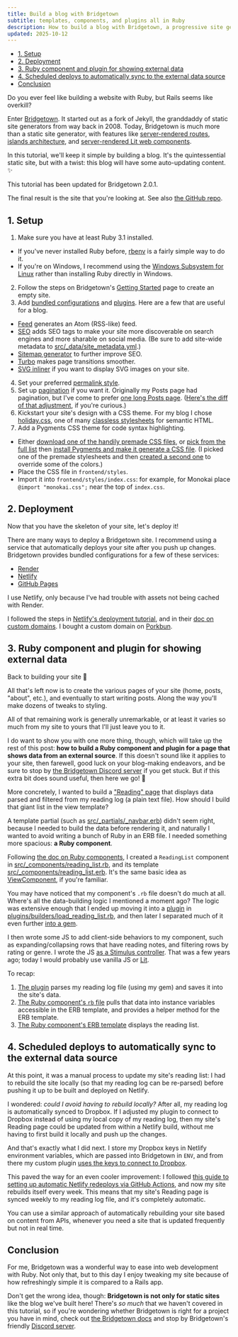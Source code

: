 ```yaml
---
title: Build a blog with Bridgetown
subtitle: templates, components, and plugins all in Ruby
description: How to build a blog with Bridgetown, a progressive site generator and full-stack framework powered by Ruby.
updated: 2025-10-12
---
```


- [1. Setup](#1-setup)
- [2. Deployment](#2-deployment)
- [3. Ruby component and plugin for showing external data](#3-ruby-component-and-plugin-for-showing-external-data)
- [4. Scheduled deploys to automatically sync to the external data source](#4-scheduled-deploys-to-automatically-sync-to-the-external-data-source)
- [Conclusion](#conclusion)

Do you ever feel like building a website with Ruby, but Rails seems like overkill?

Enter [Bridgetown](https://www.bridgetownrb.com/). It started out as a fork of Jekyll, the granddaddy of static site generators from way back in 2008. Today, Bridgetown is much more than a static site generator, with features like [server-rendered routes](https://www.bridgetownrb.com/docs/routes), [islands architecture](https://www.bridgetownrb.com/docs/islands), and [server-rendered Lit web components](https://www.bridgetownrb.com/docs/components/lit).

In this tutorial, we'll keep it simple by building a blog. It's the quintessential static site, but with a twist: this blog will have some auto-updating content. ✨

This tutorial has been updated for Bridgetown 2.0.1.

The final result is the site that you're looking at. See also [the GitHub repo](https://github.com/fpsvogel/fpsvogel.com).

## 1. Setup

1. Make sure you have at least Ruby 3.1 installed.
  - If you've never installed Ruby before, [rbenv](https://github.com/rbenv/rbenv) is a fairly simple way to do it.
  - If you're on Windows, I recommend using the [Windows Subsystem for Linux](https://learn.microsoft.com/en-us/windows/wsl/install) rather than installing Ruby directly in Windows.
2. Follow the steps on Bridgetown's [Getting Started](https://www.bridgetownrb.com/docs) page to create an empty site.
3. Add [bundled configurations](https://www.bridgetownrb.com/docs/bundled-configurations) and [plugins](https://www.bridgetownrb.com/plugins/). Here are a few that are useful for a blog.
  - [Feed](https://www.bridgetownrb.com/docs/bundled-configurations#feed) generates an Atom (RSS-like) feed.
  - [SEO](https://www.bridgetownrb.com/docs/bundled-configurations#seo) adds SEO tags to make your site more discoverable on search engines and more sharable on social media. (Be sure to add site-wide metadata to [src/_data/site_metadata.yml](https://github.com/fpsvogel/fpsvogel.com/blob/main/src/_data/site_metadata.yml).)
  - [Sitemap generator](https://github.com/ayushn21/bridgetown-sitemap) to further improve SEO.
  - [Turbo](https://www.bridgetownrb.com/docs/bundled-configurations#turbo) makes page transitions smoother.
  - [SVG inliner](https://github.com/ayushn21/bridgetown-svg-inliner) if you want to display SVG images on your site.
4. Set your preferred [permalink style](https://www.bridgetownrb.com/docs/content/permalinks).
5. Set up [pagination](https://www.bridgetownrb.com/docs/content/pagination) if you want it. Originally my Posts page had pagination, but I've come to prefer [one long Posts page](https://fpsvogel.com/posts/). ([Here's the diff of that adjustment](https://github.com/fpsvogel/fpsvogel.com/commit/c9ec250de94cebd9a891761261fc1bf27e81a106), if you're curious.)
6. Kickstart your site's design with a CSS theme. For my blog I chose [holiday.css](https://holidaycss.js.org/), one of many [classless stylesheets](https://github.com/dbohdan/classless-css) for semantic HTML.
7.  Add a Pygments CSS theme for code syntax highlighting.
  - Either [download one of the handily premade CSS files](https://jwarby.github.io/jekyll-pygments-themes/languages/ruby.html), or [pick from the full list](https://pygments.org/demo/#try) then [install Pygments and make it generate a CSS file](https://stackoverflow.com/a/14989819/4158773). (I picked one of the premade stylesheets and then [created a second one](https://github.com/fpsvogel/fpsvogel.com/blob/main/frontend/styles/monokai-fpsvogel-edits.css) to override some of the colors.)
  - Place the CSS file in `frontend/styles`.
  - Import it into `frontend/styles/index.css`: for example, for Monokai place `@import "monokai.css";` near the top of `index.css`.

## 2. Deployment

Now that you have the skeleton of your site, let's deploy it!

There are many ways to deploy a Bridgetown site. I recommend using a service that automatically deploys your site after you push up changes. Bridgetown provides bundled configurations for a few of these services:

- [Render](https://www.bridgetownrb.com/docs/bundled-configurations#render-yaml-configuration)
- [Netlify](https://www.bridgetownrb.com/docs/bundled-configurations#netlify-toml-configuration)
- [GitHub Pages](https://www.bridgetownrb.com/docs/bundled-configurations#github-pages-configuration)

I use Netlify, only because I've had trouble with assets not being cached with Render.

I followed the steps in [Netlify's deployment tutorial](https://www.netlify.com/blog/2016/09/29/a-step-by-step-guide-deploying-on-netlify/), and in their [doc on custom domains](https://docs.netlify.com/manage/domains/configure-domains/bring-a-domain-to-netlify/). I bought a custom domain on [Porkbun](https://porkbun.com/).

## 3. Ruby component and plugin for showing external data

Back to building your site 👷

All that's left now is to create the various pages of your site (home, posts, "about", etc.), and eventually to start writing posts. Along the way you'll make dozens of tweaks to styling.

All of that remaining work is generally unremarkable, or at least it varies so much from my site to yours that I'll just leave you to it.

I do want to show you with one more thing, though, which will take up the rest of this post: **how to build a Ruby component and plugin for a page that shows data from an external source**. If this doesn't sound like it applies to your site, then farewell, good luck on your blog-making endeavors, and be sure to stop by [the Bridgetown Discord server](https://discord.gg/Cugms94QFM) if you get stuck. But if this extra bit does sound useful, then here we go! 🚀

More concretely, I wanted to build a ["Reading" page](https://fpsvogel.com/reading) that displays data parsed and filtered from my reading log (a plain text file). How should I build that giant list in the view template?

A template partial (such as [src/_partials/_navbar.erb](https://github.com/fpsvogel/fpsvogel.com/blob/main/src/_partials/_navbar.erb)) didn't seem right, because I needed to build the data before rendering it, and naturally I wanted to avoid writing a bunch of Ruby in an ERB file. I needed something more spacious: **a Ruby component**.

Following [the doc on Ruby components](https://www.bridgetownrb.com/docs/components/ruby), I created a `ReadingList` component in [src/_components/reading_list.rb](https://github.com/fpsvogel/fpsvogel.com/blob/main/src/_components/reading_list.rb), and its template [src/_components/reading_list.erb](https://github.com/fpsvogel/fpsvogel.com/blob/main/src/_components/reading_list.erb). It's the same basic idea as [ViewComponent](https://viewcomponent.org/), if you're familiar.

You may have noticed that my component's `.rb` file doesn't do much at all. Where's all the data-building logic I mentioned a moment ago? The logic was extensive enough that I ended up moving it into a [plugin](https://www.bridgetownrb.com/docs/plugins) in [plugins/builders/load_reading_list.rb](https://github.com/fpsvogel/fpsvogel.com/blob/main/plugins/builders/load_reading_list.rb), and then later I separated much of it even further [into a gem](https://github.com/fpsvogel/reading).

I then wrote some JS to add client-side behaviors to my component, such as expanding/collapsing rows that have reading notes, and filtering rows by rating or genre. I wrote the JS [as a Stimulus controller](https://github.com/fpsvogel/fpsvogel.com/blob/main/frontend/javascript/controllers/reading_list_controller.js). That was a few years ago; today I would probably use vanilla JS or [Lit](https://www.bridgetownrb.com/docs/components/lit).

To recap:

1. [The plugin](https://github.com/fpsvogel/fpsvogel.com/blob/main/plugins/builders/load_reading_list.rb) parses my reading log file (using my gem) and saves it into the site's data.
2. [The Ruby component's `rb` file](https://github.com/fpsvogel/fpsvogel.com/blob/main/src/_components/reading_list.rb) pulls that data into instance variables accessible in the ERB template, and provides a helper method for the ERB template.
3. [The Ruby component's ERB template](https://github.com/fpsvogel/fpsvogel.com/blob/main/src/_components/reading_list.erb) displays the reading list.

## 4. Scheduled deploys to automatically sync to the external data source

At this point, it was a manual process to update my site's reading list: I had to rebuild the site locally (so that my reading log can be re-parsed) before pushing it up to be built and deployed on Netlify.

I wondered: *could I avoid having to rebuild locally?* After all, my reading log is automatically synced to Dropbox. If I adjusted my plugin to connect to Dropbox instead of using my local copy of my reading log, then my site's Reading page could be updated from within a Netlify build, without me having to first build it locally and push up the changes.

And that's exactly what I did next. I store my Dropbox keys in Netlify environment variables, which are passed into Bridgetown in `ENV`, and from there my custom plugin [uses the keys to connect to Dropbox](https://github.com/fpsvogel/fpsvogel.com/blob/main/plugins/builders/load_reading_list.rb#L52-L78).

This paved the way for an even cooler improvement: I followed [this guide to setting up automatic Netlify redeploys via GitHub Actions](https://www.stefanjudis.com/snippets/how-to-schedule-jamstack-deploys-with-netlify-and-github/), and now my site rebuilds itself every week. This means that my site's Reading page is synced weekly to my reading log file, and it's completely automatic.

You can use a similar approach of automatically rebuilding your site based on content from APIs, whenever you need a site that is updated frequently but not in real time.

## Conclusion

For me, Bridgetown was a wonderful way to ease into web development with Ruby. Not only that, but to this day I enjoy tweaking my site because of how refreshingly simple it is compared to a Rails app.

Don't get the wrong idea, though: **Bridgetown is not only for static sites** like the blog we've built here! There's *so much* that we haven't covered in this tutorial, so if you're wondering whether Bridgetown is right for a project you have in mind, check out [the Bridgetown docs](https://www.bridgetownrb.com/docs) and stop by Bridgetown's friendly [Discord server](https://discord.gg/Cugms94QFM).
